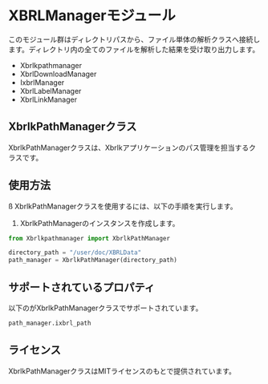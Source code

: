 # XBRLManagerモジュール

このモジュール群はディレクトリパスから、ファイル単体の解析クラスへ接続します。ディレクトリ内の全てのファイルを解析した結果を受け取り出力します。

- Xbrlkpathmanager
- XbrlDownloadManager
- IxbrlManager 
- XbrlLabelManager
- XbrlLinkManager

## XbrlkPathManagerクラス

XbrlkPathManagerクラスは、Xbrlkアプリケーションのパス管理を担当するクラスです。

## 使用方法
ß
XbrlkPathManagerクラスを使用するには、以下の手順を実行します。

1. XbrlkPathManagerのインスタンスを作成します。

```python
from Xbrlkpathmanager import XbrlkPathManager

directory_path = "/user/doc/XBRLData"
path_manager = XbrlkPathManager(directory_path)
```

## サポートされているプロパティ

以下のがXbrlkPathManagerクラスでサポートされています。

```python
path_manager.ixbrl_path
```


## ライセンス

XbrlkPathManagerクラスはMITライセンスのもとで提供されています。
